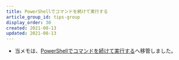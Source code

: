 ```yaml
---
title: PowerShellでコマンドを続けて実行する
article_group_id: tips-group
display_order: 30
created: 2021-08-13
updated: 2021-08-13
---
```

- 当メモは、[PowerShellでコマンドを続けて実行する](https://thinktwice.tech/it/powershell/running_commands_in_succession_in_powershell/)へ移管しました。